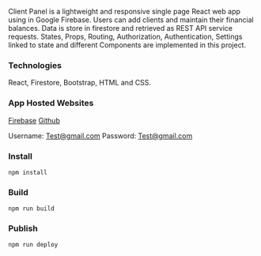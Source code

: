 Client Panel is a lightweight and responsive single page React web app using in Google Firebase.
Users can add clients and maintain their financial balances. Data is store in firestore and retrieved as REST API service requests. States, Props, Routing, Authorization, Authentication, Settings linked to state and different Components are implemented in this project.

### Technologies 
React, Firestore, Bootstrap, HTML and CSS.

### App Hosted Websites
[Firebase](https://react-client-panel-9832d.web.app/) 
[Github](https://jef234.github.io/Client-Panel/) 

Username: Test@gmail.com
Password: Test@gmail.com

### Install
```npm install```

### Build
```npm run build```

### Publish
```npm run deploy```
